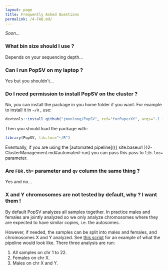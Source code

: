 ```yaml
---
layout: page
title: Frequently Asked Questions
permalink: /4-FAQ.md/
---
```


*Soon...*

### What bin size should I use ?

Depends on your sequencing depth...

### Can I run PopSV on my laptop ?

Yes but you shouldn't...

### Do I need permission to install PopSV on the cluster ?

No, you can install the package in you home folder if you want. For example to install it in `~/R` , use:

```r
devtools::install_github("jmonlong/PopSV", ref="forPaperXY", args="-l ~/R")
```

Then you should load the package with:

```r
library(PopSV, lib.loc="~/R")
```

Eventually, if you are using the [automated pipeline]({{ site.baseurl }}2-ClusterManagement.md#automated-run) you can pass this pass to `lib.loc=` parameter.

### Are `FDR.th=` parameter and `qv` column the same thing ?

Yes and no...


### X and Y chromosomes are not tested by default, why ? I want them !

By default PopSV analyzes all samples together. In practice males and females are jointly analyzed so we only analyze chromosomes where they are expected to have similar copies, i.e. the autosomes.

However, if needed, the samples can be split into males and females, and chromosomes X and Y analyzed. See [this script](https://github.com/jmonlong/PopSV/blob/forPaper/scripts/run-PopSV-batchjobs-XY-automatedPipeline.R) for an example of what the pipeline would look like. There three analysis are run:

1. All samples on chr 1 to 22.
2. Females on chr X.
3. Males on chr X and Y.
